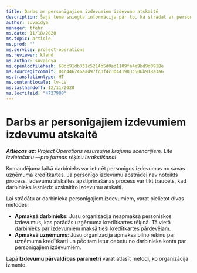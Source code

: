 ```yaml
---
title: Darbs ar personīgajiem izdevumiem izdevumu atskaitē
description: Šajā tēmā sniegta informācija par to, kā strādāt ar personīgajiem izdevumiem, kas darbiniekiem radušies, ceļojot darba vajadzībām.
author: suvaidya
manager: tfehr
ms.date: 11/18/2020
ms.topic: article
ms.prod: ''
ms.service: project-operations
ms.reviewer: kfend
ms.author: suvaidya
ms.openlocfilehash: 68dc91db331c5214b5d0ad1109fa4e9bd9d0918e
ms.sourcegitcommit: 04c446746aad97fc3f4c3d441983c586b918a3a6
ms.translationtype: HT
ms.contentlocale: lv-LV
ms.lasthandoff: 12/11/2020
ms.locfileid: "4727988"
---
```

# <a name="work-with-personal-expenses-on-an-expense-report"></a>Darbs ar personīgajiem izdevumiem izdevumu atskaitē

_**Attiecas uz:** Project Operations resursu/ne krājumu scenārijiem, Lite izvietošanu —pro formas rēķinu izrakstīšanai_

Komandējuma laikā darbinieks var ieturēt personīgos izdevumus no savas uzņēmuma kredītkartes. Ja personīgo izdevumu apstrādei nav noteikts process, izdevumu atskaites apstiprināšanas process var tikt traucēts, kad darbinieks iesniedz uzskaitīto izdevumu atskaiti.

Lai strādātu ar darbinieka personīgajiem izdevumiem, varat pielietot divas metodes:

  - **Apmaksā darbinieks**: Jūsu organizācija neapmaksā personiskos izdevumus, kas parādās uzņēmuma kredītkartes rēķinā. Tā vietā darbinieks par izdevumiem maksā tieši kredītkartes pārdevējam. 
  - **Apmaksā uzņēmums**: Jūsu organizācija apmaksā pilno rēķinu par uzņēmuma kredītkarti un pēc tam ietur debetu no darbinieka konta par personīgajiem izdevumiem.

Lapā **Izdevumu pārvaldības parametri** varat atlasīt metodi, ko organizācija izmanto.
